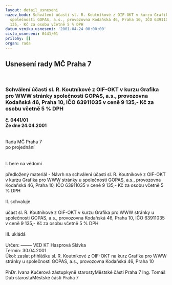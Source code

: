 ```yaml
---
layout: detail_usneseni
nazev_bodu: Schválení účasti sl. R. Koutníkové z OIF-OKT v kurzu Grafika pro WWW stránky
  společnosti GOPAS, a.s., provozovna Kodaňská 46, Praha 10, IČO 63911035 v ceně  9
  135,- Kč za osobu včetně 5 % DPH
datum_vzniku_usneseni: '2001-04-24 00:00:00'
cislo_usneseni: 0441/01
prilohy: []
organ: rada
---
```

<div id="ucUsn_pList" class="usn">
	<span><h2>Usnesení rady MČ Praha 7 </h2>
<br></span><div class="standBody">
<span><h3>Schválení účasti sl. R. Koutníkové z OIF-OKT v kurzu Grafika pro WWW stránky společnosti GOPAS, a.s., provozovna Kodaňská 46, Praha 10, IČO 63911035 v ceně  9 135,- Kč za osobu včetně 5 % DPH</h3></span><div class="center">
		<strong>č. 0441/01</strong><br>
	</div>
<div class="center">
		<strong>Ze dne 24.04.2001</strong><br><br>
	</div>
<br>Rada MČ Praha 7<br>po projednání<br><br><br>I.	bere na vědomí<br><br> předložený materiál - Návrh na schválení účasti sl. R. Koutníkové z OIF-OKT v kurzu Grafika pro WWW stránky u společnosti GOPAS, a.s., provozovna Kodaňská 46, Praha 10, IČO 63911035 v ceně 9 135,- Kč za osobu včetně 5 % DPH<br><br>II.	schvaluje <br><br>účast sl. R. Koutníkové z OIF-OKT v kurzu Grafika pro WWW stránky u společnosti GOPAS, a.s., provozovna Kodaňská 46, Praha 10, IČO 63911035 v ceně 9 135,- Kč za osobu včetně 5 % DPH<br><br>III.	ukládá <br><br> Určen:	–––––	VED KT Hasprová Slávka<br>Termín: 30.04.2001<br>Úkol:	zaslat přihlášku sl. R. Koutníkové z OIF-OKT na kurz Grafika pro WWW stránky u společnosti GOPAS, a.s., provozovna  Kodaňská 46, Praha 10 <br>  	<br>PhDr. Ivana Kučerová zástupkyně starostyMěstské části Praha 7	Ing. Tomáš Dub starostaMěstské části Praha 7<br>	<br><br>
</div>
</div>